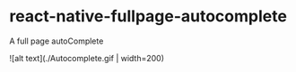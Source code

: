 # react-native-fullpage-autocomplete
A full page autoComplete

![alt text](./Autocomplete.gif | width=200)


